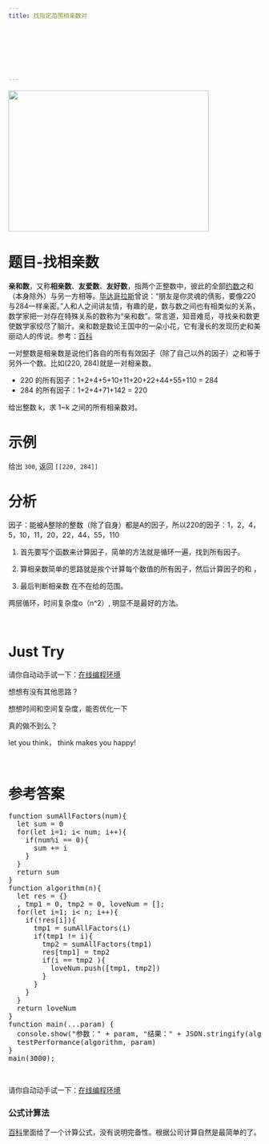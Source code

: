 ```yaml
---
title: 找指定范围相亲数对








---
```

<p id="VMPgVFO">
  <img loading="lazy" width="400" height="282" class="alignnone size-full wp-image-4306 shadow" src="https://haomou.oss-cn-beijing.aliyuncs.com/upload/2019/04/img_5cb5e6a433c51.png?x-oss-process=image/quality,q_10/resize,m_lfit,w_200" data-src="https://haomou.oss-cn-beijing.aliyuncs.com/upload/2019/04/img_5cb5e6a433c51.png?x-oss-process=image/format,webp" alt="" srcset="https://haomou.oss-cn-beijing.aliyuncs.com/upload/2019/04/img_5cb5e6a433c51.png?x-oss-process=image/format,webp 400w, https://haomou.oss-cn-beijing.aliyuncs.com/upload/2019/04/img_5cb5e6a433c51.png?x-oss-process=image/quality,q_50/resize,m_fill,w_300,h_212/format,webp 300w" sizes="(max-width: 400px) 100vw, 400px" />
</p>

# 题目-找相亲数

**亲和数**，又称**相亲数**、**友爱数**、**友好数**，指两个正整数中，彼此的全部<a href="https://baike.baidu.com/item/%E7%BA%A6%E6%95%B0/8417882" target="_blank" rel="noopener" data-lemmaid="8417882">约数</a>之和（本身除外）与另一方相等。<a href="https://baike.baidu.com/item/%E6%AF%95%E8%BE%BE%E5%93%A5%E6%8B%89%E6%96%AF/328218" target="_blank" rel="noopener" data-lemmaid="328218">毕达哥拉斯</a>曾说：“朋友是你灵魂的倩影，要像220与284一样亲密。”人和人之间讲友情，有趣的是，数与数之间也有相类似的关系，数学家把一对存在特殊关系的数称为“亲和数”。常言道，知音难觅，寻找亲和数更使数学家绞尽了脑汁。亲和数是数论王国中的一朵小花，它有漫长的发现历史和美丽动人的传说。参考：[百科][1]

一对整数是相亲数是说他们各自的所有有效因子（除了自己以外的因子）之和等于另外一个数。比如(220, 284)就是一对相亲数。

* 220 的所有因子：1+2+4+5+10+11+20+22+44+55+110 = 284
* 284 的所有因子：1+2+4+71+142 = 220

给出整数 k，求 1~k 之间的所有相亲数对。

# 示例

给出 `300`, 返回 `[[220, 284]]`

# 分析

因子：能被A整除的整数（除了自身）都是A的因子，所以220的因子：1，2，4，5，10，11，20，22，44，55，110

  1. 首先要写个函数来计算因子，简单的方法就是循环一遍，找到所有因子。

  2. 算相亲数简单的思路就是挨个计算每个数值的所有因子，然后计算因子的和 ，

  3. 最后判断相亲数 在不在给的范围。

两层循环，时间复杂度o（n^2）, 明显不是最好的方法。

&nbsp;

# Just Try

请你自动动手试一下：[在线编程环境][2]

想想有没有其他思路？

想想时间和空间复杂度，能否优化一下

真的做不到么？

let you think， think makes you happy!

&nbsp;

# 参考答案

<pre class="EnlighterJSRAW" data-enlighter-language="null">function sumAllFactors(num){
  let sum = 0
  for(let i=1; i&lt; num; i++){
    if(num%i == 0){
      sum += i
    }
  }
  return sum
}
function algorithm(n){
  let res = {}
  , tmp1 = 0, tmp2 = 0, loveNum = [];
  for(let i=1; i&lt; n; i++){
    if(!res[i]){
      tmp1 = sumAllFactors(i)
      if(tmp1 != i){
        tmp2 = sumAllFactors(tmp1)
        res[tmp1] = tmp2
        if(i == tmp2 ){
          loveNum.push([tmp1, tmp2])
        }
      }
    }
  }
  return loveNum
}
function main(...param) {
  console.show("参数：" + param, "结果：" + JSON.stringify(algorithm(param)))
  testPerformance(algorithm, param)
}
main(3000);</pre>

&nbsp;

请你自动动手试一下：[在线编程环境][3]

### 公式计算法

[百科][1]里面给了一个计算公式，没有说明完备性。根据公司计算自然是最简单的了。

 [1]: https://baike.baidu.com/item/%E4%BA%B2%E5%92%8C%E6%95%B0/4991178?fromtitle=%E7%9B%B8%E4%BA%B2%E6%95%B0&fromid=8882907
 [2]: https://www.f2e123.com/code?code=algorithm&pid=4193
 [3]: https://www.f2e123.com/code?pid=4193
